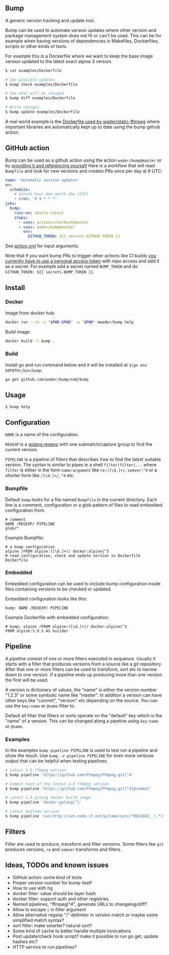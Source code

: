 ## Bump

A generic version tracking and update tool.

Bump can be used to automate version updates where other version and package
management system does not fit or can't be used. This can be for example when
having versions of dependencies in Makefiles, Dockerfiles, scripts or other
kinds of texts.

For example this is a Dockerfile where we want to keep the base image version
updated to the latest exact alpine 3 version.

```sh (exec)
$ cat examples/Dockerfile

# See possible updates
$ bump check examples/Dockerfile

# See what will be changed
$ bump diff examples/Dockerfile

# Write changes
$ bump update examples/Dockerfile
```

A real world example is the
[Dockerfile used by wader/static-ffmpeg](https://github.com/wader/static-ffmpeg/blob/master/Dockerfile)
where important libraries are automatically kept up to date using the bump github action.

## GitHub action

Bump can be used as a github action using the action `wader/bump@master`
or by [providing it and referencing yourself](https://help.github.com/en/actions/automating-your-workflow-with-github-actions/configuring-a-workflow#referencing-actions-in-your-workflow)
Here is a workflow that will read `Bumpfile` and look for new versions and creates PRs once per day at 9 UTC:

```yml
name: 'Automatic version updates'
on:
  schedule:
    # minute hour dom month dow (UTC)
    - cron: '0 9 * * *'
jobs:
  bump:
    runs-on: ubuntu-latest
    steps:
      - uses: actions/checkout@master
      - uses: wader/bump@master
        env:
          GITHUB_TOKEN: ${{ secrets.GITHUB_TOKEN }}
```

See [action.yml](action.yml) for input arguments.

Note that if you want bump PRs to trigger other actions like CI builds
[you currently have to use a personal access token](https://help.github.com/en/actions/automating-your-workflow-with-github-actions/events-that-trigger-workflows#about-workflow-events)
with repo access and add it as a secret. For example
add a secret named `BUMP_TOKEN` and do `GITHUB_TOKEN: ${{ secrets.BUMP_TOKEN }}`.

## Install

### Docker

Image from docker hub:
```sh
docker run --rm -v "$PWD:$PWD" -w "$PWD" mwader/bump help
```
Build image:
```sh
docker build -t bump .
```

### Build

Install go and run command below and it will be installed at
`$(go env GOPATH)/bin/bump`.

```sh
go get github.com/wader/bump/cmd/bump
```

## Usage

```sh (exec)
$ bump help
```

## Configuration

`NAME` is a name of the configuration.

`REGEXP` is a [golang regexp](https://golang.org/pkg/regexp/syntax/) with
one submatch/capture group to find the current version.

`PIPELINE` is a pipeline of filters that describes how to find the latest
suitable version. The syntax is similar to pipes in a shell `filter|filter|...`
where `filter` is either in the form `name:argument` like `re:/[\d.]+/`,
`semver:^4` or a shorter form like `/[\d.]+/`, `^4` etc.

### Bumpfile

Default `bump` looks for a file named `Bumpfile` in the current directory.
Each line is a comment, configuration or a glob pattern of files to
read embedded configuration from.

```
# comment
NAME /REGEXP/ PIPELINE
glob/*
```

Example Bumpfile:

```
# a bump configuration
alpine /FROM alpine:([\d.]+)/ docker:alpine|^3
# read configuration, check and update version in Dockerfile
Dockerfile
```

### Embedded

Embedded configuration can be used to include bump configuration inside
files containing versions to be checked or updated.

Embedded configuration looks like this:
```
bump: NAME /REGEXP/ PIPELINE
```

Example Dockerfile with embedded configuration:
```
# bump: alpine /FROM alpine:([\d.]+)/ docker:alpine|^3
FROM alpine:3.9.3 AS builder
```


## Pipeline

A pipeline consist of one or more filters executed in sequence. Usually
it starts with a filter that produces versions from a source like a git repository.
After that one or more filters can be used to transform, sort etc to narrow down to
one version. If a pipeline ends up producing more than one version the first will be
used.

A version is dictionary of values, the "name" is either the version number "1.2.3"
or some symbolic name like "master". In addition a version can have other keys like
"commit", "version" etc depending on the source. You can use the `key:name` or `@name`
filter to.

Default all filter that filters or sorts operate on the "default" key which is
the "name" of a version. This can be changed along a pipeline using `key:name` or `@name`.

### Examples

In the examples `bump pipeline PIPELINE` is used to test run a pipeline and show
the result. Use `bump -v pipeline PIPELINE` for even more verbose output that
can be helpful when testing pipelines.

```sh (exec)
# Latest 4.0 ffmpeg version
$ bump pipeline 'https://github.com/FFmpeg/FFmpeg.git|^4'

# Commit hash of the latest 4.0 ffmpeg version
$ bump pipeline 'https://github.com/FFmpeg/FFmpeg.git|^4|@commit'

# Latest 1.0 golang docker build image
$ bump pipeline 'docker:golang|^1'

# Latest mp3lame version
$ bump pipeline 'svn:http://svn.code.sf.net/p/lame/svn|/^RELEASE__(.*)$/|/_/./|*'
```

## Filters

Filter are used to produce, transform and filter versions. Some filters like `git`
produces versions, `re` and `semver` transforms and filters.

[filtersmarkdown]: sh

## Ideas, TODOs and known issues

- GitHub action: some kind of tests
- Proper version number for bump itself
- How to use with hg
- docker filter: value should be layer hash
- docker filter: support auth and other registries
- Named pipelines, "ffmpeg|^4", generate URLs to changelog/diff?
- Allow to escape `|` in filter argument
- Allow alternative regexp "/" delimiter in version match or maybe some simplified match syntax?
- sort filter: make smarter? natural sort?
- Some kind of cache to better handle multiple invocations
- Post update/check hook script? make it possible to run go get, update hashes etc?
- HTTP service to run pipelines?
